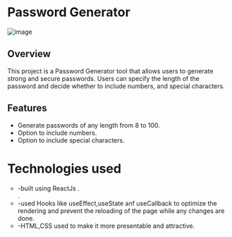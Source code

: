 # Password Generator
![image](https://github.com/user-attachments/assets/a6a48002-b47f-441e-9a71-e6424804c672)

## Overview

This project is a Password Generator tool that allows users to generate strong and secure passwords. Users can specify the length of the password and decide whether to include numbers,  and special characters.

## Features

- Generate passwords of any length from 8 to 100.
- Option to include numbers.
- Option to include special characters.

# Technologies used
<ul type="circle">
 <li>-built using ReactJs .</li>.
<li>-used Hooks like useEffect,useState anf useCallback to optimize the rendering and prevent the reloading of the page while any changes are done.</li>
<li>-HTML,CSS used to make it more presentable and attractive.</li>
</ul>
